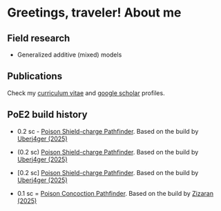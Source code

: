 # Greetings, traveler! About me

## Field research

- Generalized additive (mixed) models

## Publications

Check my [curriculum vitae](http://lattes.cnpq.br/9017498164523856) and [google scholar](https://scholar.google.com.br/citations?hl=en&user=PCG_qHIAAAAJ) profiles.

## PoE2 build history

- 0.2 sc - [Poison Shield-charge Pathfinder](https://poe2.ninja/profile/character/1qojaloxh2ac1/danvah-5208/danvah). Based on the build by [Uberj4ger (2025)](https://www.reddit.com/r/PathOfExile2/comments/1k87f8r/poe2_020_poison_shield_charge_pathfinder_t4_xesht)

- (0.2 sc) [Poison Shield-charge Pathfinder](https://poe2.ninja/profile/character/1qojaloxh2ac1/danvah-5208/danvah). Based on the build by [Uberj4ger (2025)](https://www.reddit.com/r/PathOfExile2/comments/1k87f8r/poe2_020_poison_shield_charge_pathfinder_t4_xesht)

- [0.2 sc] [Poison Shield-charge Pathfinder](https://poe2.ninja/profile/character/1qojaloxh2ac1/danvah-5208/danvah). Based on the build by [Uberj4ger (2025)](https://www.reddit.com/r/PathOfExile2/comments/1k87f8r/poe2_020_poison_shield_charge_pathfinder_t4_xesht)

- 0.1 sc = [Poison Concoction Pathfinder](https://poe2.ninja/profile/character/6v39ktkyuzti/danvah-5208/danvs). Based on the build by [Zizaran (2025)](https://www.youtube.com/watch?v=yDfLEkb3EHI&t=1s)
